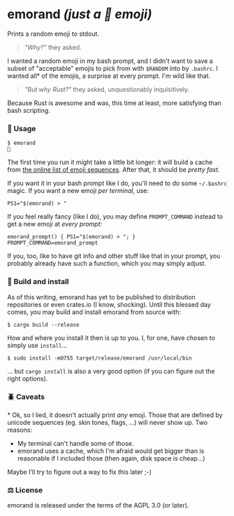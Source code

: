 # emorand *(just a 🎲 emoji)*

Prints a random emoji to stdout.

> *"Why?"* they asked.

I wanted a random emoji in my bash prompt, and I didn't want to save a subset of "acceptable" emojis to pick from with `$RANDOM` into by `.bashrc`. I wanted all\* of the emojis, a surprise at every prompt. I'm wild like that.

> *"But why Rust?"* they asked, unquestionably inquisitively.

Because Rust is awesome and was, this time at least, more satisfying than bash scripting.

### 📖 Usage

    $ emorand
    👏

The first time you run it might take a little bit longer: it will build a cache from [the online list of emoji sequences](https://unicode.org/Public/emoji/13.1/emoji-sequences.txt). After that, it should be *pretty fast*.

If you want it in your bash prompt like I do, you'll need to do some `~/.bashrc` magic. If you want a new emoji *per terminal,* use:

    PS1="$(emorand) > "

If you feel really fancy (like I do), you may define `PROMPT_COMMAND` instead to get a new emoji at *every prompt*:

    emorand_prompt() { PS1="$(emorand) > "; }
    PROMPT_COMMAND=emorand_prompt

If you, too, like to have git info and other stuff like that in your prompt, you probably already have such a function, which you may simply adjust.

### 🔧 Build and install

As of this writing, emorand has yet to be published to distribution repositories or even crates.io (I know, shocking). Until this blessed day comes, you may build and install emorand from source with:

    $ cargo build --release

How and where you install it then is up to you. I, for one, have chosen to simply use `install`...

    $ sudo install -m0755 target/release/emorand /usr/local/bin

... but `cargo install` is also a very good option (if you can figure out the right options).

### 🪲 Caveats

\* Ok, so I lied, it doesn't actually print *any* emoji. Those that are defined by unicode sequences (eg. skin tones, flags, ...) will never show up. Two reasons:

- My terminal can't handle some of those.
- emorand uses a cache, which I'm afraid would get bigger than is reasonable if I included those (then again, disk space is cheap...)

Maybe I'll try to figure out a way to fix this later ;-)

### ⚖️ License

emorand is released under the terms of the AGPL 3.0 (or later).
